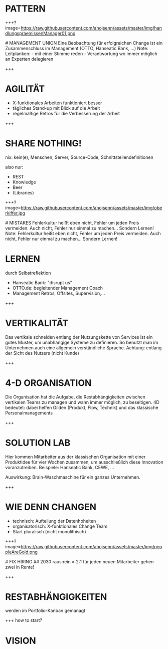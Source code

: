 # PATTERN


+++?image=https://raw.githubusercontent.com/ahojsenn/assets/master/img/handlungspraemissenManager01.png
<div>
# MANAGEMENT UNION
Eine Beobachtung für erfolgreichen Change ist ein Zusammenschluss im Management (OTTO, Hanseatic Bank, ...)
Note:
Leitplanken:
- mit einer Stimme reden
- Verantwortung wo immer möglich an Experten delegieren
</div>
<!-- .element: class="fragment fade-out" -->

+++
# AGILITÄT
- X-funktionales Arbeiten funktioniert besser
- tägliches Stand-up mit Blick auf die Arbeit
- regelmäßige Retros für die Verbesserung der Arbeit


+++
# SHARE NOTHING!
nix: kein(e), Menschen, Server, Source-Code, Schnittstellendefinitionen

also nur:
- REST
- Knowledge
- Beer
- (Libraries)


+++?image=https://raw.githubusercontent.com/ahojsenn/assets/master/img/oberkiffer.jpg
<div>
# MISTAKES
Fehlerkultur heißt eben nicht, Fehler um jeden Preis vermeiden.
Auch nicht, Fehler nur einmal zu machen...
Sondern Lernen!
</div>
<!-- .element: class="fragment fade-out" -->
Note:
Fehlerkultur heißt eben nicht, Fehler um jeden Preis vermeiden.
Auch nicht, Fehler nur einmal zu machen...
Sondern Lernen!

# LERNEN
durch Selbstreflektion
- Hanseatic Bank: "disrupt us"
- OTTO.de: begleitender Management Coach
- Management Retros, Offsites, Supervision,...


+++
# VERTIKALITÄT
Das vertikale schneiden entlang der Nutzungskette von Services ist ein gutes Muster, um unabhängige Systeme zu definieren. So benutzt man im Unternehmen auch eine allgemein verständliche Sprache.
Achtung: entlang der Sicht des Nutzers (nicht Kunde)


+++
# 4-D ORGANISATION
Die Organisation hat die Aufgabe, die Restabhängigkeiten zwischen vertikalen Teams zu managen und wann immer möglich, zu beseitigen. 4D bedeutet: dabei helfen Gilden (Produkt, Flow, Technik) und das klassische Personalmanagements


+++
# SOLUTION LAB
Hier kommen Mitarbeiter aus der klassischen Organisation mit einer Produktidee für vier Wochen zusammen, um ausschließlich diese Innovation voranzutreiben. Beispiele: Hanseatic Bank, CEWE, ...

Auswirkung: Brain-Waschmaschine für ein ganzes Unternehmen.


+++
# WIE DENN CHANGEN
- technisch: Aufteilung der Datenhoheiten
- organisatorisch: X-funktionales Change Team
- Start pluralisch (nicht monolithisch)


+++?image=https://raw.githubusercontent.com/ahojsenn/assets/master/img/peopleAreGold.png
<div>
# FIX HIRING
## 2030 raus:rein = 2:1
für jeden neuen Mitarbeiter gehen zwei in Rente!
</div>
<!-- .element: class="fragment fade-out" -->

+++
# RESTABHÄNGIGKEITEN
werden im Portfolio-Kanban gemanagt



+++
how to start?
# VISION
<!-- .element: style="color: orange; "-->
